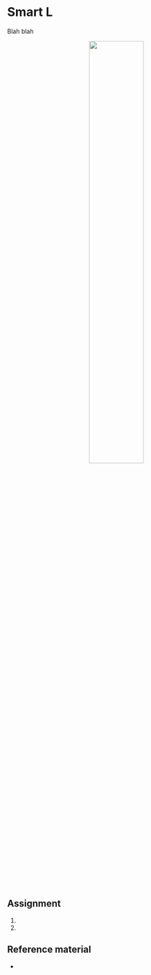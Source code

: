 # Smart L

Blah blah 

<center><img src="../images/.jpg" width="50%" /></center>
<center> </center>


## Assignment
1. 
2. 

## Reference material
- []()

